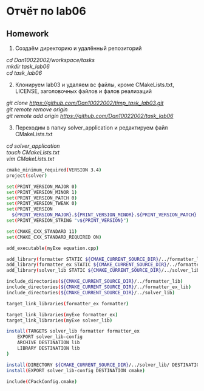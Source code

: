 # Отчёт по lab06

## Homework

1. Создаём директорию и удалённый репозиторий

_cd Dan10022002/workspace/tasks<br/>
mkdir task_lab06<br/>
cd task_lab06_

2. Клонируем lab03 и удаляем вс файлы, кроме CMakeLists.txt, LIСENSE, заголовочных файлов и фалов реализаций

_git clone https://github.com/Dan10022002/timp_task_lab03.git<br/>
git remote remove origin<br/>
git remote add origin https://github.com/Dan10022002/task_lab06_

3. Переходим в папку solver_application и редактируем файл CMakeLists.txt

_cd solver_application<br/>
touch CMakeLists.txt<br/>
vim CMakeLists.txt_

```sh
cmake_minimum_required(VERSION 3.4)
project(solver)

set(PRINT_VERSION_MAJOR 0)
set(PRINT_VERSION_MINOR 1)
set(PRINT_VERSION_PATCH 0)
set(PRINT_VERSION_TWEAK 0)
set(PRINT_VERSION
  ${PRINT_VERSION_MAJOR}.${PRINT_VERSION_MINOR}.${PRINT_VERSION_PATCH}.${PRINT_VERSION_TWEAK})
set(PRINT_VERSION_STRING "v${PRINT_VERSION}")

set(CMAKE_CXX_STANDARD 11)
set(CMAKE_CXX_STANDARD_REQUIRED ON)

add_executable(myExe equation.cpp)

add_library(formatter STATIC ${CMAKE_CURRENT_SOURCE_DIR}/../formatter_lib/formatter.cpp)
add_library(formatter_ex STATIC ${CMAKE_CURRENT_SOURCE_DIR}/../formatter_ex_lib/formatter_ex.cpp)
add_library(solver_lib STATIC ${CMAKE_CURRENT_SOURCE_DIR}/../solver_lib/solver.cpp)

include_directories(${CMAKE_CURRENT_SOURCE_DIR}/../formatter_lib)
include_directories(${CMAKE_CURRENT_SOURCE_DIR}/../formatter_ex_lib)
include_directories(${CMAKE_CURRENT_SOURCE_DIR}/../solver_lib)

target_link_libraries(formatter_ex formatter)

target_link_libraries(myExe formatter_ex)
target_link_libraries(myExe solver_lib)

install(TARGETS solver_lib formatter formatter_ex
	EXPORT solver_lib-config
    ARCHIVE DESTINATION lib
    LIBRARY DESTINATION lib
)

install(DIRECTORY ${CMAKE_CURRENT_SOURCE_DIR}/../solver_lib/ DESTINATION include)
install(EXPORT solver_lib-config DESTINATION cmake)

include(CPackConfig.cmake)
```

